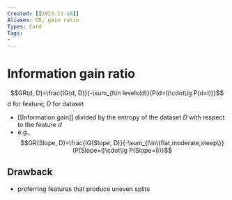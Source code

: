 ```yaml
---
Created: [[2022-11-18]]
Aliases: GR, gain ratio
Types: Card
Tags: 
- 
---
```

# Information gain ratio
$$GR(d, D)=\frac{IG(d, D)}{-\sum_{l\in levels(d)}(P(d=l)\cdot\lg P(d=l))}$$
$d$ for feature; $D$ for dataset
- [[Information gain]] divided by the entropy of the dataset $D$ with respect to the feature $d$
- e.g., 
$$GR(Slope, D)=\frac{IG(Slope, D)}{-\sum_{l\in\{flat,moderate,steep\}}(P(Slope=l)\cdot\lg P(Slope=l))}$$

## Drawback
- preferring features that produce uneven splits